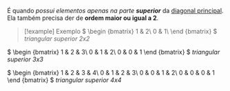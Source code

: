 É quando *possui elementos apenas na parte* ***superior*** da [diagonal principal](diagonal.md). Ela também precisa der de **ordem maior ou igual a 2**.

>[!example] Exemplo
$
\begin {bmatrix}
1 & 2\\
0 &  1\\
\end {bmatrix}
$ *triangular superior 2x2*
>
$
\begin {bmatrix}
1 & 2 & 3\\
0 &  1 & 2\\
0 & 0 & 1
\end {bmatrix}
$  *triangular superior 3x3*
>
$
\begin {bmatrix}
1 & 2 & 3 & 4\\
0 &  1 & 2 & 3\\
0 & 0 & 1 & 2\\
0 & 0 & 0 & 1
\end {bmatrix}
$  *triangular superior 4x4*